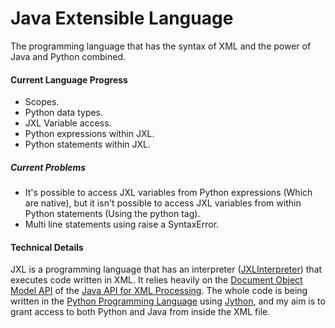 # Java Extensible Language
The programming language that has the syntax of XML and the power of Java and Python combined.

#### Current Language Progress
* Scopes.
* Python data types.
* JXL Variable access.
* Python expressions within JXL.
* Python statements within JXL.

##### Current Problems

* It's possible to access JXL variables from Python expressions (Which are native), but it isn't possible to access JXL variables from within Python statements (Using the python tag).
* Multi line statements using <python> raise a SyntaxError.

#### Technical Details

JXL is a programming language that has an interpreter ([JXLInterpreter](https://github.com/EricsonWillians/JXL/blob/master/JXLInterpreter.py)) that executes code written in XML. It relies heavily on the [Document Object Model API](http://docs.oracle.com/javase/7/docs/api/org/w3c/dom/package-summary.html) of the [Java API for XML Processing](http://java.sun.com/xml). The whole code is being written in the [Python Programming Language](http://python.org/) using [Jython](http://www.jython.org/), and my aim is to grant access to both Python and Java from inside the XML file.
